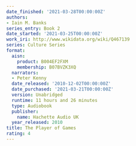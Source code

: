 ```yaml
---
date_finished: '2021-03-28T00:00:00Z'
authors:
- Iain M. Banks
series_entry: Book 2
date_started: '2021-03-25T00:00:00Z'
work_iri: http://www.wikidata.org/wiki/Q467139
series: Culture Series
format:
  aisn:
    product: B004EF2FXM
    membership: B07BVZK3XQ
  narrators:
  - Peter Kenny
  date_released: '2010-12-02T00:00:00Z'
  date_purchased: '2021-03-21T00:00:00Z'
  version: Unabridged
  runtime: 11 hours and 26 minutes
  type: Audiobook
  publisher:
    name: Hachette Audio UK
  year_released: 2010
title: The Player of Games
rating: 4
---
```


